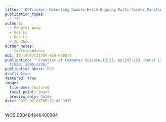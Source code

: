 ```yaml
---
title: " DFTracker: Detecting Double-Fetch Bugs by Multi-Taints Parallel Tracking"
publication_types:
  - "2"
authors:
  - Pengfei Wang
  - Kai Lu
  - Gen Li
  - Xu Zhou
author_notes:
  - Correspondence
doi: 10.1007/s11704-016-6383-8
publication: " Frontier of Computer Science,13(2), pp:247–263. April 11th, 2019.
  (ISSN: 2095-2236)"
publication_short: FCS
draft: true
featured: true
image:
  filename: featured
  focal_point: Smart
  preview_only: false
date: 2022-02-01T05:12:45.397Z
---
```

<!--StartFragment-->

WOS:000464846400004

<!--EndFragment-->